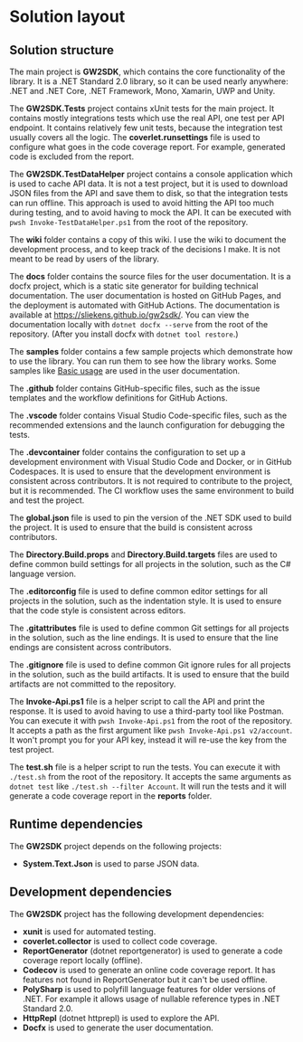 # Solution layout

## Solution structure

The main project is **GW2SDK**, which contains the core functionality of the library. It is a .NET Standard 2.0 library, so it can be used nearly anywhere: .NET and .NET Core, .NET Framework, Mono, Xamarin, UWP and Unity.

The **GW2SDK.Tests** project contains xUnit tests for the main project. It contains mostly integrations tests which use the real API, one test per API endpoint. It contains relatively few unit tests, because the integration test usually covers all the logic. The **coverlet.runsettings** file is used to configure what goes in the code coverage report. For example, generated code is excluded from the report.

The **GW2SDK.TestDataHelper** project contains a console application which is used to cache API data. It is not a test project, but it is used to download JSON files from the API and save them to disk, so that the integration tests can run offline. This approach is used to avoid hitting the API too much during testing, and to avoid having to mock the API. It can be executed with `pwsh Invoke-TestDataHelper.ps1` from the root of the repository.

The **wiki** folder contains a copy of this wiki. I use the wiki to document the development process, and to keep track of the decisions I make. It is not meant to be read by users of the library.

The **docs** folder contains the source files for the user documentation. It is a docfx project, which is a static site generator for building technical documentation. The user documentation is hosted on GitHub Pages, and the deployment is automated with GitHub Actions. The documentation is available at <https://sliekens.github.io/gw2sdk/>. You can view the documentation locally with `dotnet docfx --serve` from the root of the repository. (After you install docfx with `dotnet tool restore`.)

The **samples** folder contains a few sample projects which demonstrate how to use the library. You can run them to see how the library works. Some samples like [Basic usage](https://sliekens.github.io/gw2sdk/guide/usage.html) are used in the user documentation.

The **.github** folder contains GitHub-specific files, such as the issue templates and the workflow definitions for GitHub Actions.

The **.vscode** folder contains Visual Studio Code-specific files, such as the recommended extensions and the launch configuration for debugging the tests.

The **.devcontainer** folder contains the configuration to set up a development environment with Visual Studio Code and Docker, or in GitHub Codespaces. It is used to ensure that the development environment is consistent across contributors. It is not required to contribute to the project, but it is recommended. The CI workflow uses the same environment to build and test the project.

The **global.json** file is used to pin the version of the .NET SDK used to build the project. It is used to ensure that the build is consistent across contributors.

The **Directory.Build.props** and **Directory.Build.targets** files are used to define common build settings for all projects in the solution, such as the C# language version.

The **.editorconfig** file is used to define common editor settings for all projects in the solution, such as the indentation style. It is used to ensure that the code style is consistent across editors.

The **.gitattributes** file is used to define common Git settings for all projects in the solution, such as the line endings. It is used to ensure that the line endings are consistent across contributors.

The **.gitignore** file is used to define common Git ignore rules for all projects in the solution, such as the build artifacts. It is used to ensure that the build artifacts are not committed to the repository.

The **Invoke-Api.ps1** file is a helper script to call the API and print the response. It is used to avoid having to use a third-party tool like Postman. You can execute it with `pwsh Invoke-Api.ps1` from the root of the repository. It accepts a path as the first argument like `pwsh Invoke-Api.ps1 v2/account`. It won't prompt you for your API key, instead it will re-use the key from the test project.

The **test.sh** file is a helper script to run the tests. You can execute it with `./test.sh` from the root of the repository. It accepts the same arguments as `dotnet test` like `./test.sh --filter Account`. It will run the tests and it will generate a code coverage report in the **reports** folder.

## Runtime dependencies

The **GW2SDK** project depends on the following projects:

- **System.Text.Json** is used to parse JSON data.

## Development dependencies

The **GW2SDK** project has the following development dependencies:

- **xunit** is used for automated testing.
- **coverlet.collector** is used to collect code coverage.
- **ReportGenerator** (dotnet reportgenerator) is used to generate a code coverage report locally (offline).
- **Codecov** is used to generate an online code coverage report. It has features not found in ReportGenerator but it can't be used offline.
- **PolySharp** is used to polyfill language features for older versions of .NET. For example it allows usage of nullable reference types in .NET Standard 2.0.
- **HttpRepl** (dotnet httprepl) is used to explore the API.
- **Docfx** is used to generate the user documentation.
